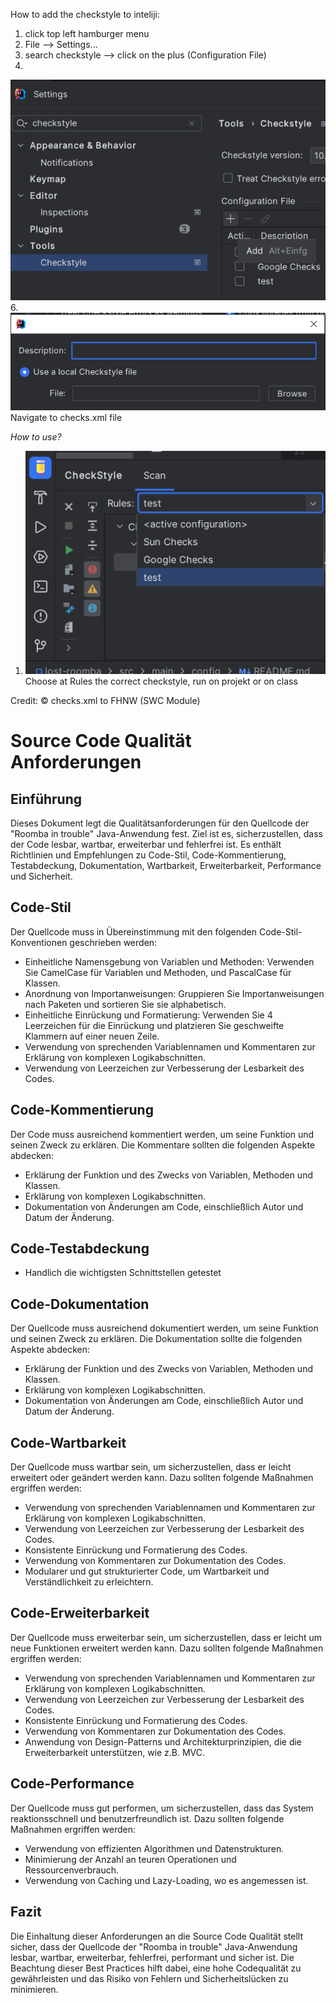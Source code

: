 How to add the checkstyle to inteliji:
1. click top left hamburger menu
2. File --> Settings...
3. search checkstyle --> click on the plus (Configuration File)
5. 
![img_1.png](img_1.png)
6. 
![img.png](img.png) 
Navigate to checks.xml file

*How to use?*
1. ![img_2.png](img_2.png) Choose at Rules the correct checkstyle, run on projekt or on class

Credit:
© checks.xml to FHNW (SWC Module)



# Source Code Qualität Anforderungen


## Einführung

Dieses Dokument legt die Qualitätsanforderungen für den Quellcode der "Roomba in trouble" Java-Anwendung fest. Ziel ist es, sicherzustellen, dass der Code lesbar, wartbar, erweiterbar und fehlerfrei ist. Es enthält Richtlinien und Empfehlungen zu Code-Stil, Code-Kommentierung, Testabdeckung, Dokumentation, Wartbarkeit, Erweiterbarkeit, Performance und Sicherheit.

## Code-Stil

Der Quellcode muss in Übereinstimmung mit den folgenden Code-Stil-Konventionen geschrieben werden:

- Einheitliche Namensgebung von Variablen und Methoden: Verwenden Sie CamelCase für Variablen und Methoden, und PascalCase für Klassen.
- Anordnung von Importanweisungen: Gruppieren Sie Importanweisungen nach Paketen und sortieren Sie sie alphabetisch.
- Einheitliche Einrückung und Formatierung: Verwenden Sie 4 Leerzeichen für die Einrückung und platzieren Sie geschweifte Klammern auf einer neuen Zeile.
- Verwendung von sprechenden Variablennamen und Kommentaren zur Erklärung von komplexen Logikabschnitten.
- Verwendung von Leerzeichen zur Verbesserung der Lesbarkeit des Codes.

## Code-Kommentierung

Der Code muss ausreichend kommentiert werden, um seine Funktion und seinen Zweck zu erklären. Die Kommentare sollten die folgenden Aspekte abdecken:

- Erklärung der Funktion und des Zwecks von Variablen, Methoden und Klassen.
- Erklärung von komplexen Logikabschnitten.
- Dokumentation von Änderungen am Code, einschließlich Autor und Datum der Änderung.

## Code-Testabdeckung


- Handlich die wichtigsten Schnittstellen getestet

## Code-Dokumentation

Der Quellcode muss ausreichend dokumentiert werden, um seine Funktion und seinen Zweck zu erklären. Die Dokumentation sollte die folgenden Aspekte abdecken:

- Erklärung der Funktion und des Zwecks von Variablen, Methoden und Klassen.
- Erklärung von komplexen Logikabschnitten.
- Dokumentation von Änderungen am Code, einschließlich Autor und Datum der Änderung.

## Code-Wartbarkeit

Der Quellcode muss wartbar sein, um sicherzustellen, dass er leicht erweitert oder geändert werden kann. Dazu sollten folgende Maßnahmen ergriffen werden:

- Verwendung von sprechenden Variablennamen und Kommentaren zur Erklärung von komplexen Logikabschnitten.
- Verwendung von Leerzeichen zur Verbesserung der Lesbarkeit des Codes.
- Konsistente Einrückung und Formatierung des Codes.
- Verwendung von Kommentaren zur Dokumentation des Codes.
- Modularer und gut strukturierter Code, um Wartbarkeit und Verständlichkeit zu erleichtern.

## Code-Erweiterbarkeit

Der Quellcode muss erweiterbar sein, um sicherzustellen, dass er leicht um neue Funktionen erweitert werden kann. Dazu sollten folgende Maßnahmen ergriffen werden:

- Verwendung von sprechenden Variablennamen und Kommentaren zur Erklärung von komplexen Logikabschnitten.
- Verwendung von Leerzeichen zur Verbesserung der Lesbarkeit des Codes.
- Konsistente Einrückung und Formatierung des Codes.
- Verwendung von Kommentaren zur Dokumentation des Codes.
- Anwendung von Design-Patterns und Architekturprinzipien, die die Erweiterbarkeit unterstützen, wie z.B. MVC.

## Code-Performance

Der Quellcode muss gut performen, um sicherzustellen, dass das System reaktionsschnell und benutzerfreundlich ist. Dazu sollten folgende Maßnahmen ergriffen werden:

- Verwendung von effizienten Algorithmen und Datenstrukturen.
- Minimierung der Anzahl an teuren Operationen und Ressourcenverbrauch.
- Verwendung von Caching und Lazy-Loading, wo es angemessen ist.

## Fazit

Die Einhaltung dieser Anforderungen an die Source Code Qualität stellt sicher, dass der Quellcode der "Roomba in trouble" Java-Anwendung lesbar, wartbar, erweiterbar, fehlerfrei, performant und sicher ist. Die Beachtung dieser Best Practices hilft dabei, eine hohe Codequalität zu gewährleisten und das Risiko von Fehlern und Sicherheitslücken zu minimieren.
